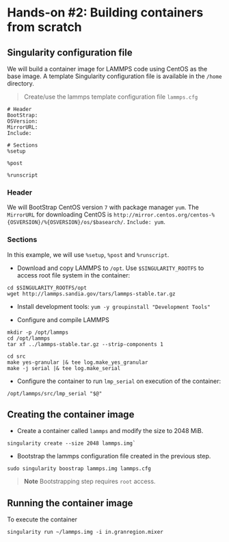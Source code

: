 # Hands-on #2: Building containers from scratch

## Singularity configuration file

We will build a container image for LAMMPS code using CentOS as the base image. A template Singularity configuration file is available in the `/home` directory.

> Create/use the lammps template configuration file `lammps.cfg`

```shell
# Header
BootStrap: 
OSVersion: 
MirrorURL: 
Include:

# Sections
%setup

%post

%runscript
```

### Header

We will BootStrap CentOS version `7` with package manager `yum`. The `MirrorURL` for downloading CentOS is `http://mirror.centos.org/centos-%{OSVERSION}/%{OSVERSION}/os/$basearch/`. `Include: yum`.

### Sections

In this example, we will use `%setup`, `%post` and `%runscript`.

* Download and copy LAMMPS to `/opt`. Use `$SINGULARITY_ROOTFS` to access root file system in the container:

```shell
cd $SINGULARITY_ROOTFS/opt
wget http://lammps.sandia.gov/tars/lammps-stable.tar.gz
```

* Install development tools: `yum -y groupinstall "Development Tools"`

* Configure and compile LAMMPS

```shell
mkdir -p /opt/lammps
cd /opt/lammps
tar xf ../lammps-stable.tar.gz --strip-components 1

cd src
make yes-granular |& tee log.make_yes_granular
make -j serial |& tee log.make_serial
```

* Configure the container to run `lmp_serial` on execution of the container:

```shell
/opt/lammps/src/lmp_serial "$@"
```

## Creating the container image

* Create a container called `lammps` and modify the size to 2048 MiB.

```
singularity create --size 2048 lammps.img`
```

* Bootstrap the lammps configuration file created in the previous step.

```
sudo singularity boostrap lammps.img lammps.cfg
```
> **Note** Bootstrapping step requires `root` access.

## Running the container image

To execute the container 

```
singularity run ~/lammps.img -i in.granregion.mixer
```
